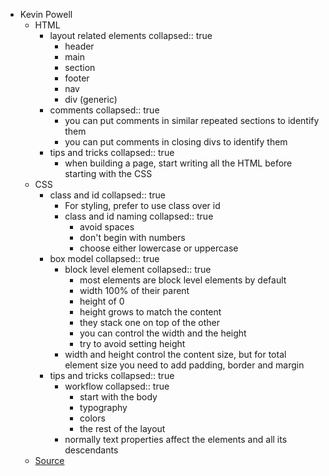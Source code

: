 - Kevin Powell
	- HTML
		- layout related elements
		  collapsed:: true
			- header
			- main
			- section
			- footer
			- nav
			- div (generic)
		- comments
		  collapsed:: true
			- you can put comments in similar repeated sections to identify them
			- you can put comments in closing divs to identify them
		- tips and tricks
		  collapsed:: true
			- when building a page, start writing all the HTML before starting with the CSS
	- CSS
		- class and id
		  collapsed:: true
			- For styling, prefer to use class over id
			- class and id naming
			  collapsed:: true
				- avoid spaces
				- don't begin with numbers
				- choose either lowercase or uppercase
		- box model
		  collapsed:: true
			- block level element
			  collapsed:: true
				- most elements are block level elements by default
				- width 100% of their parent
				- height of 0
				- height grows to match the content
				- they stack one on top of the other
				- you can control the width and the height
				- try to avoid setting height
			- width and height control the content size, but for total element size you need to add padding, border and margin
		- tips and tricks
		  collapsed:: true
			- workflow
			  collapsed:: true
				- start with the body
				- typography
				- colors
				- the rest of the layout
			- normally text properties affect the elements and all its descendants
	- [Source](https://scrimba.com/html-css-crash-course-c02l)